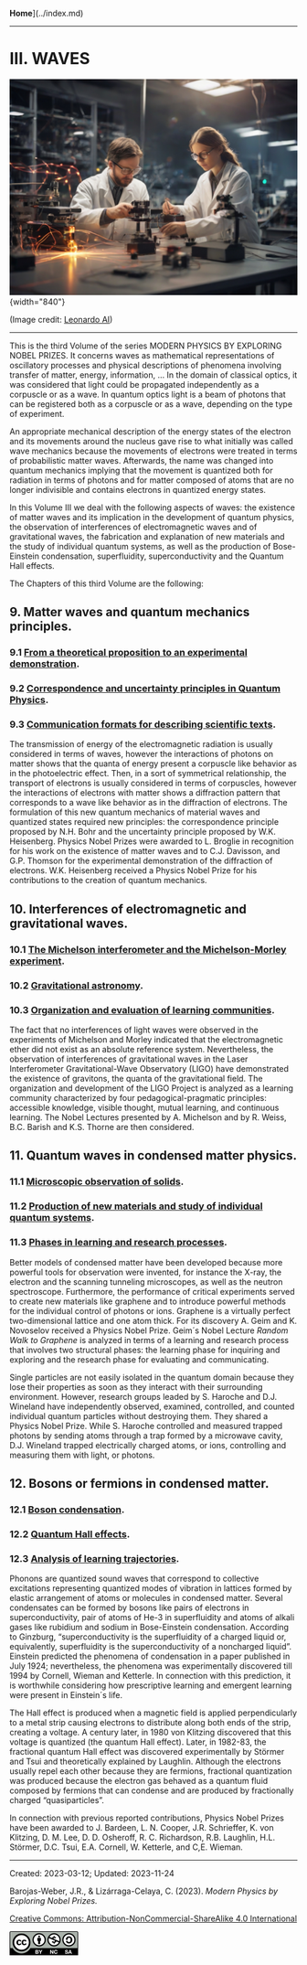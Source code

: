 **Home**](../index.md)

***

# III.  WAVES

![Waves](../figs/Leonardo_Diffusion_Waves.jpg){width="840"}

(Image credit: [Leonardo AI](https://leonardo.ai/))

***

This is the third Volume of the series MODERN PHYSICS BY EXPLORING NOBEL PRIZES. It concerns waves as mathematical representations of oscillatory processes and physical descriptions of phenomena involving transfer of matter, energy, information, … In the domain of classical optics, it was considered that light could be propagated independently as a corpuscle or as a wave. In quantum optics light is a beam of photons that can be registered both as a corpuscle or as a wave, depending on the type of experiment.

An appropriate mechanical description of the energy states of the electron and its movements around the nucleus gave rise to what initially was called wave mechanics because the movements of electrons were treated in terms of probabilistic matter waves. Afterwards, the name was changed into quantum mechanics implying that the movement is quantized both for radiation in terms of photons and for matter composed of atoms that are no longer indivisible and contains electrons in quantized energy states.

In this Volume III we deal with the following aspects of waves: the existence of matter waves and its implication in the development of quantum physics, the observation of interferences of electromagnetic waves and of gravitational waves, the fabrication and explanation of new materials and the study of individual quantum systems, as well as the production of Bose-Einstein condensation, superfluidity, superconductivity and the Quantum Hall effects.

The Chapters of this third Volume are the following:


## 9.   Matter waves and quantum mechanics principles.
### 9.1 [From a theoretical proposition to an experimental demonstration](vol-III-chap-9-sect-1.md).
### 9.2  [Correspondence and uncertainty principles in Quantum Physics](vol-III-chap-9-sect-2.md).
### 9.3  [Communication formats for describing scientific texts](vol-III-chap-9-sect-3.md).

The transmission of energy of the electromagnetic radiation is usually considered in terms of waves, however the interactions of photons on matter shows that the quanta of energy present a corpuscle like behavior as in the photoelectric effect. Then, in a sort of symmetrical relationship, the transport of electrons is usually considered in terms of corpuscles, however the interactions of electrons with matter shows a diffraction pattern that corresponds to a wave like behavior as in the diffraction of electrons. The formulation of this new quantum mechanics of material waves and quantized states required new principles: the correspondence principle proposed by N.H. Bohr and the uncertainty principle proposed by W.K. Heisenberg. Physics Nobel Prizes were awarded to L. Broglie in recognition for his work on the existence of matter waves and to C.J. Davisson, and G.P. Thomson for the experimental demonstration of the diffraction of electrons. W.K. Heisenberg received a Physics Nobel Prize for his contributions to the creation of quantum mechanics.

## 10.  Interferences of electromagnetic and gravitational waves.
### 10.1  [The Michelson interferometer and the Michelson-Morley experiment](vol-III-chap-10-sect-1.md).
### 10.2  [Gravitational astronomy](vol-III-chap-10-sect-2.md).
### 10.3  [Organization and evaluation of learning communities](vol-III-chap-10-sect-3.md).

The fact that no interferences of light waves were observed in the experiments of Michelson and Morley indicated that the electromagnetic ether did not exist as an absolute reference system. Nevertheless, the observation of interferences of gravitational waves in the Laser Interferometer Gravitational-Wave Observatory (LIGO) have demonstrated the existence of gravitons, the quanta of the gravitational field. The organization and development of the LIGO Project is analyzed as a learning community characterized by four pedagogical-pragmatic principles: accessible knowledge, visible thought, mutual learning, and continuous learning. The Nobel Lectures presented by A. Michelson and by R. Weiss, B.C. Barish and K.S. Thorne are then considered.
       
## 11.  Quantum waves in condensed matter physics.
### 11.1  [Microscopic observation of solids](vol-III-chap-11-sect-1.md).
### 11.2  [Production of new materials and study of individual quantum systems](vol-III-chap-11-sect-2.md).
### 11.3  [Phases in learning and research processes](vol-III-chap-11-sect-3.md).

Better models of condensed matter have been developed because more powerful tools for observation were invented, for instance the X-ray, the electron and the scanning tunneling microscopes, as well as the neutron spectroscope. Furthermore, the performance of critical experiments served to create new materials like graphene and to introduce powerful methods for the individual control of photons or ions. Graphene is a virtually perfect two-dimensional lattice and one atom thick. For its discovery A. Geim and K. Novoselov received a Physics Nobel Prize. Geim´s Nobel Lecture *Random Walk to Graphene* is analyzed in terms of a learning and research process that involves two structural phases: the learning phase for inquiring and exploring and the research phase for evaluating and communicating. 

Single particles are not easily isolated in the quantum domain because they lose their properties as soon as they interact with their surrounding environment. However, research groups leaded by S. Haroche and D.J. Wineland have independently observed, examined, controlled, and counted individual quantum particles without destroying them. They shared a Physics Nobel Prize. While S. Haroche controlled and measured trapped photons by sending atoms through a trap formed by a microwave cavity, D.J. Wineland trapped electrically charged atoms, or ions, controlling and measuring them with light, or photons.
        
## 12.  Bosons or fermions in condensed matter.
### 12.1 [Boson condensation](vol-III-chap-12-sect-1.md).
### 12.2  [Quantum Hall effects](vol-III-chap-12-sect-2.md).
### 12.3  [Analysis of learning trajectories](vol-III-chap-12-sect-3.md).

Phonons are quantized sound waves that correspond to collective excitations representing quantized modes of vibration in lattices formed by elastic arrangement of atoms or molecules in condensed matter. Several condensates can be formed by bosons like pairs of electrons in superconductivity, pair of atoms of He-3 in superfluidity and atoms of alkali gases like rubidium and sodium in Bose-Einstein condensation. According to Ginzburg, “superconductivity is the superfluidity of a charged liquid or, equivalently, superfluidity is the superconductivity of a noncharged liquid”. Einstein predicted the phenomena of condensation in a paper published in July 1924; nevertheless, the phenomena was experimentally discovered till 1994 by Cornell, Wieman and Ketterle. In connection with this prediction, it is worthwhile considering how prescriptive learning and emergent learning were present in Einstein´s life.

The Hall effect is produced when a magnetic field is applied perpendicularly to a metal strip causing electrons to distribute along both ends of the strip, creating a voltage. A century later, in 1980 von Klitzing discovered that this voltage is quantized (the quantum Hall effect). Later, in 1982-83, the fractional quantum Hall effect was discovered experimentally by Störmer and Tsui and theoretically explained by Laughlin. Although the electrons usually repel each other because they are fermions, fractional quantization was produced because the electron gas behaved as a quantum fluid composed by fermions that can condense and are produced by fractionally charged “quasiparticles”.

In connection with previous reported contributions, Physics Nobel Prizes have been awarded to J. Bardeen, L. N. Cooper, J.R. Schrieffer, K. von Klitzing, D. M. Lee, D. D. Osheroff, R. C. Richardson, R.B. Laughlin, H.L. Störmer, D.C. Tsui, E.A. Cornell, W. Ketterle, and C,E. Wieman.

***

Created: 2023-03-12; Updated: 2023-11-24 

Barojas-Weber, J.R., & Lizárraga-Celaya, C. (2023).
_Modern Physics by Exploring Nobel Prizes._

[Creative Commons:  Attribution-NonCommercial-ShareAlike 4.0 International](https://creativecommons.org/licenses/by-nc-sa/4.0/legalcode)

![CC](../figs/cc-by-nc-sa_icon.png)




